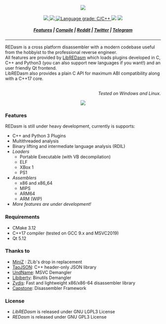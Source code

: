 <div align="center">
  <img src="https://raw.githubusercontent.com/REDasmOrg/REDasm/master/artwork/logo_readme_20200905.png"/>
</div>
<br>
<div align="center">
  <a href="https://travis-ci.org/REDasmOrg/REDasm">
    <img src="https://img.shields.io/travis/REDasmOrg/REDasm.svg?style=flat-square&logo=travis">
  </a>
  <a href="https://ci.appveyor.com/project/Dax89/redasm">
    <img src="https://img.shields.io/appveyor/ci/Dax89/redasm.svg?style=flat-square&logo=appveyor">
  </a>
  <a href="https://lgtm.com/projects/g/REDasmOrg/REDasm/context:cpp">
    <img alt="Language grade: C/C++" src="https://img.shields.io/lgtm/grade/cpp/g/REDasmOrg/REDasm.svg?logo=lgtm&logoWidth=18">
  </a>
  <img src="https://img.shields.io/badge/license-GPL3-8e725e.svg?style=flat-square">
  <a href="https://github.com/ellerbrock/open-source-badges/">
    <img src="https://badges.frapsoft.com/os/v1/open-source.png?v=103">
  </a>
</div>
<h5 align="center">
  <a href="#features">Features</a>
  <span> | </span>
  <a href="https://github.com/REDasmOrg/REDasm/blob/master/COMPILE.md">Compile</a>
  <span> | </span>
  <a href="https://www.reddit.com/r/REDasm">Reddit</a>
  <span> | </span>
  <a href="https://twitter.com/re_dasm">Twitter</a>
  <span> | </span>
  <a href="https://t.me/REDasmDisassembler">Telegram</a>
</h5>
<hr>
REDasm is a cross platform disassembler with a modern codebase useful 
from the hobbyist to the professional reverse engineer.<br>
All features are provided by <a href="https://github.com/REDasmOrg/REDasm-Library/tree/master">LibREDasm</a> which loads
plugins developed in C, C++ and Python3 (you can also support new languages if you want!) and an user friendly Qt frontend.<br>
LibREDasm also provides a plain C API for maximum ABI compatibility along with a C++17 core.<br>
<br>
<p align="right"><i>Tested on Windows and Linux.</i></p>
<p align="center">
  <img src="https://raw.githubusercontent.com/REDasmOrg/REDasm/master/artwork/Preview_20201204.png">
</p>

### Features
REDasm is still under heavy development, currently is supports:
- C++ and Python 3 Plugins
- Multithreaded analysis
- Binary lifting and intermediate language analysis (RDIL)
- *Loaders*
  - Portable Executable (with VB decompilation)
  - ELF
  - XBox 1
  - PS1
- *Assemblers*
  - x86 and x86\_64
  - MIPS
  - ARM64
  - ARM (WIP)
- *More features are under development!*

### Requirements
- CMake 3.12
- C++17 compiler (tested on GCC 9.x and MSVC2019)
- Qt 5.12

### Thanks to
- [MiniZ](https://github.com/richgel999/miniz) : ZLib's drop in replacement
- [TaoJSON](https://github.com/taocpp/json): C++ header-only JSON library 
- [UndName](https://github.com/wine-mirror/wine/blob/master/dlls/msvcrt/undname.c): MSVC Demangler
- [Libiberty](https://github.com/bminor/binutils-gdb/tree/master/libiberty): Binutils Demangler
- [Zydis](https://github.com/zyantific/zydis): Fast and lightweight x86/x86-64 disassembler library 
- [Capstone](https://github.com/aquynh/capstone): Disassembler Framework

### License
- *LibREDasm* is released under GNU LGPL3 License
- *REDasm* is released under GNU GPL3 License
